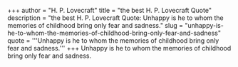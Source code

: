 +++
author = "H. P. Lovecraft"
title = "the best H. P. Lovecraft Quote"
description = "the best H. P. Lovecraft Quote: Unhappy is he to whom the memories of childhood bring only fear and sadness."
slug = "unhappy-is-he-to-whom-the-memories-of-childhood-bring-only-fear-and-sadness"
quote = '''Unhappy is he to whom the memories of childhood bring only fear and sadness.'''
+++
Unhappy is he to whom the memories of childhood bring only fear and sadness.
